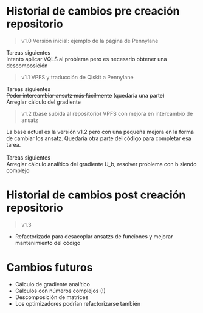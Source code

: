 Historial de cambios pre creación repositorio
============================================
> v1.0 Versión inicial: ejemplo de la página de Pennylane
> 
Tareas siguientes <br>
Intento aplicar VQLS al problema pero es necesario obtener una descomposición

> v1.1 VPFS y traducción de Qiskit a Pennylane

Tareas siguientes <br>
~~Poder intercambiar ansatz más fácilmente~~ (quedaría una parte) <br>
Arreglar cálculo del gradiente

> v1.2 (base subida al repositorio) VPFS con mejora en intercambio de ansatz

La base actual es la versión v1.2 pero con una pequeña mejora en la forma de cambiar los ansatz. Quedaría otra parte del código para completar esa tarea. <br> <br>
Tareas siguientes <br>
Arreglar cálculo analítico del gradiente
U_b, resolver problema con b siendo complejo <br>

Historial de cambios post creación repositorio
============================================

> v1.3

- Refactorizado para desacoplar ansatzs de funciones y mejorar mantenimiento del código

Cambios futuros
===============
- Cálculo de gradiente analítico
- Cálculos con números complejos (!)
- Descomposición de matrices
- Los optimizadores podrían refactorizarse también
